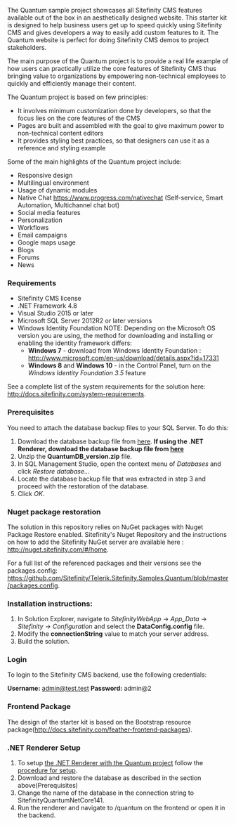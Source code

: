 The Quantum sample project showcases all Sitefinity CMS features available out of the box in an aesthetically designed website. This starter kit is designed to help business users get up to speed quickly using Sitefinity CMS and gives developers a way to easily add custom features to it. The Quantum website is perfect for doing Sitefinity CMS demos to project stakeholders.

The main purpose of the Quantum project is to provide a real life example of how users can practically utilize the core features of Sitefinity CMS thus bringing value to organizations by empowering non-technical employees to quickly and efficiently manage their content.

The Quantum project is based on few principles:

- It involves minimum customization done by developers, so that the focus lies on the core features of the CMS 
- Pages are built and assembled with the goal to give maximum power to non-technical content editors 
- It provides styling best practices, so that designers can use it as a reference and styling example

Some of the main highlights of the Quantum project include:

- Responsive design
- Multilingual environment
- Usage of dynamic modules
- Native Chat https://www.progress.com/nativechat (Self-service, Smart Automation, Multichannel chat bot)
- Social media features
- Personalization
- Workflows
- Email campaigns
- Google maps usage
- Blogs
- Forums
- News


### **Requirements**

- Sitefinity CMS license
- .NET Framework 4.8
- Visual Studio 2015 or later
- Microsoft SQL Server 2012R2 or later versions
- Windows Identity Foundation NOTE: Depending on the Microsoft OS version you are using, the method for downloading and installing or enabling the identity framework differs:
  - **Windows 7**  - download from  Windows Identity Foundation : http://www.microsoft.com/en-us/download/details.aspx?id=17331
  - **Windows 8** and **Windows 10** - in the Control Panel, turn on the *Windows Identity Foundation 3.5* feature 

See a complete list of the system requirements for the solution here: http://docs.sitefinity.com/system-requirements.

### **Prerequisites**

You need to attach the database backup files to your SQL Server. To do this:

1. Download the database backup file from [here](https://sitefinitystore.blob.core.windows.net/files/Telerik.Sitefinity.Samples.Quantum/QuantumDB_v_1407725.zip). **If using the .NET Renderer, download the database backup file from [here](https://sitefinitystore.blob.core.windows.net/files/Telerik.Sitefinity.Samples.Quantum/QuantumDb_V141_NetRenderer.zip)**
2. Unzip the  **QuantumDB_version.zip**  file.
3. In SQL Management Studio, open the context menu of _Databases_ and click _Restore database..._
4. Locate the database backup file that was extracted in step 3 and proceed with the restoration of the database.
5. Click _OK_.

### **Nuget package restoration**

The solution in this repository relies on NuGet packages with Nuget Package Restore enabled. Sitefinity&#39;s Nuget Repository and the instructions on how to add the Sitefinity NuGet server are available here : http://nuget.sitefinity.com/#/home.

For a full list of the referenced packages and their versions see the packages.config: https://github.com/Sitefinity/Telerik.Sitefinity.Samples.Quantum/blob/master/packages.config.

### **Installation instructions:**

1. In Solution Explorer, navigate to _SitefinityWebApp_ -&gt; _App\_Data_ -&gt; _Sitefinity_ -&gt; _Configuration_ and select the  **DataConfig.config**  file.
2. Modify the  **connectionString**  value to match your server address.
3. Build the solution.

### **Login**

To login to the Sitefinity CMS backend, use the following credentials:

**Username:**  admin@test.test  **Password:**  admin@2

### **Frontend Package**

The design of the starter kit is based on the Bootstrap resource package(http://docs.sitefinity.com/feather-frontend-packages).

### **.NET Renderer Setup**

1. To setup [the .NET Renderer with the Quantum project](https://github.com/Sitefinity/sitefinity-aspnetcore-mvc-samples/tree/master/src/quantum) follow the [procedure for setup](https://www.progress.com/documentation/sitefinity-cms/setup-the-asp.net-core-renderer).
2. Download and restore the database as described in the section above(Prerequisites)
3. Change the name of the database in the connection string to SitefinityQuantumNetCore141.
4. Run the renderer and navigate to /quantum on the frontend or open it in the backend.
